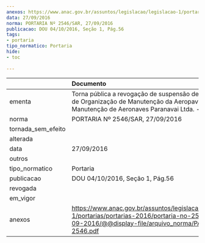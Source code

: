 ```yaml
---
anexos: https://www.anac.gov.br/assuntos/legislacao/legislacao-1/portarias/portarias-2016/portaria-no-2546-sar-27-09-2016/@@display-file/arquivo_norma/PA2016-2546.pdf
data: 27/09/2016
norma: PORTARIA Nº 2546/SAR, 27/09/2016
publicacao: DOU 04/10/2016, Seção 1, Pág.56
tags:
- portaria
tipo_normatico: Portaria
hide: 
- toc 
 
---
```


|                    | Documento                                                                                                                                                      |
|:-------------------|:---------------------------------------------------------------------------------------------------------------------------------------------------------------|
| ementa             | Torna pública a revogação de suspensão de Certificado de Organização de Manutenção da Aeropav - Manutenção de Aeronaves Paranavai Ltda. - ME.                  |
| norma              | PORTARIA Nº 2546/SAR, 27/09/2016                                                                                                                               |
| tornada_sem_efeito |                                                                                                                                                                |
| alterada           |                                                                                                                                                                |
| data               | 27/09/2016                                                                                                                                                     |
| outros             |                                                                                                                                                                |
| tipo_normatico     | Portaria                                                                                                                                                       |
| publicacao         | DOU 04/10/2016, Seção 1, Pág.56                                                                                                                                |
| revogada           |                                                                                                                                                                |
| em_vigor           |                                                                                                                                                                |
| anexos             | https://www.anac.gov.br/assuntos/legislacao/legislacao-1/portarias/portarias-2016/portaria-no-2546-sar-27-09-2016/@@display-file/arquivo_norma/PA2016-2546.pdf |